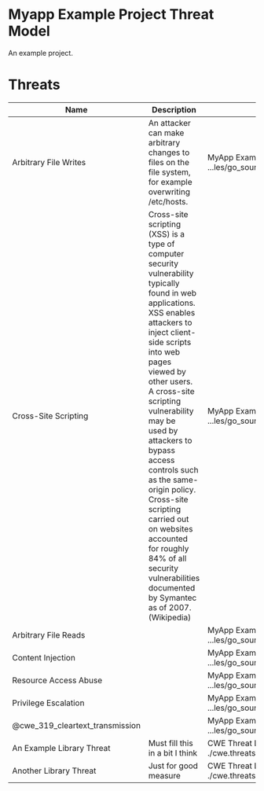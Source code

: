 # Myapp Example Project Threat Model

An example project.
# Threats
| Name | Description | Source |
| ---- | ----------- | ------- |
| Arbitrary File Writes | An attacker can make arbitrary changes to files on the file system, for example overwriting /etc/hosts. | MyApp Example Project<br>...les/go_source/simple_web.go:5 |
| Cross-Site Scripting | Cross-site scripting (XSS) is a type of computer security vulnerability typically found in web applications. XSS enables <br>attackers to inject client-side scripts into web pages viewed by other users. A cross-site scripting vulnerability may be <br>used by attackers to bypass access controls such as the same-origin policy. Cross-site scripting carried out on websites <br>accounted for roughly 84% of all security vulnerabilities documented by Symantec as of 2007. (Wikipedia) | MyApp Example Project<br>...les/go_source/simple_web.go:5 |
| Arbitrary File Reads |  | MyApp Example Project<br>...les/go_source/simple_web.go:1 |
| Content Injection |  | MyApp Example Project<br>...les/go_source/simple_web.go:1 |
| Resource Access Abuse |  | MyApp Example Project<br>...les/go_source/simple_web.go:1 |
| Privilege Escalation |  | MyApp Example Project<br>...les/go_source/simple_web.go:1 |
| @cwe_319_cleartext_transmission |  | MyApp Example Project<br>...les/go_source/simple_web.go:1 |
| An Example Library Threat | Must fill this in a bit I think | CWE Threat Library<br>./cwe.threatspec.txt:5 |
| Another Library Threat | Just for good measure | CWE Threat Library<br>./cwe.threatspec.txt:5 |
